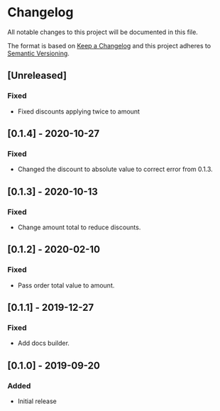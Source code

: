 # Changelog

All notable changes to this project will be documented in this file.

The format is based on [Keep a Changelog](http://keepachangelog.com/en/1.0.0/)
and this project adheres to [Semantic Versioning](http://semver.org/spec/v2.0.0.html).

## [Unreleased]

### Fixed
- Fixed discounts applying twice to amount

## [0.1.4] - 2020-10-27

### Fixed
- Changed the discount to absolute value to correct error from 0.1.3.

## [0.1.3] - 2020-10-13

### Fixed
- Change amount total to reduce discounts.

## [0.1.2] - 2020-02-10
### Fixed
- Pass order total value to amount.

## [0.1.1] - 2019-12-27
### Fixed
- Add docs builder.

## [0.1.0] - 2019-09-20
### Added
- Initial release
